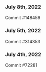 ### July 8th, 2022

Commit #148459

### July 5th, 2022

Commit #314353


### July 4th, 2022

Commit #72281
